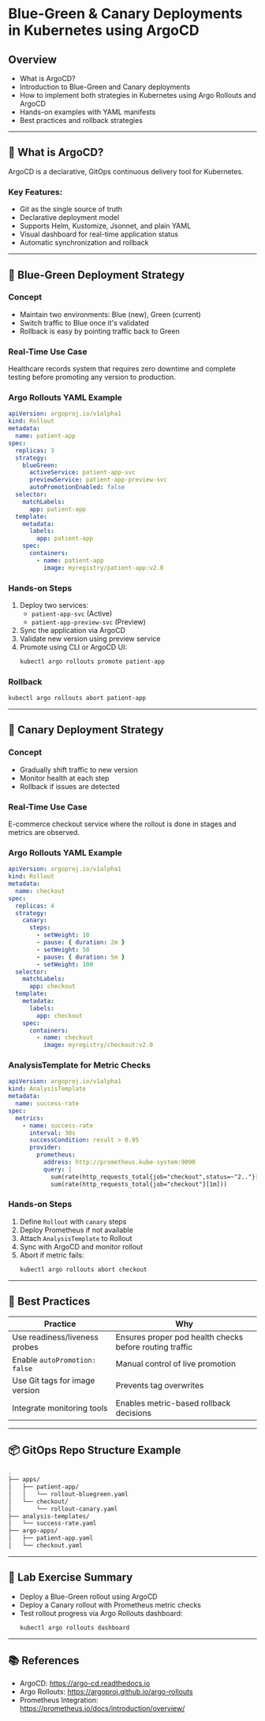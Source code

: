 
# Blue-Green & Canary Deployments in Kubernetes using ArgoCD

## Overview
- What is ArgoCD?
- Introduction to Blue-Green and Canary deployments
- How to implement both strategies in Kubernetes using Argo Rollouts and ArgoCD
- Hands-on examples with YAML manifests
- Best practices and rollback strategies

---

## 🧠 What is ArgoCD?
ArgoCD is a declarative, GitOps continuous delivery tool for Kubernetes.

### Key Features:
- Git as the single source of truth
- Declarative deployment model
- Supports Helm, Kustomize, Jsonnet, and plain YAML
- Visual dashboard for real-time application status
- Automatic synchronization and rollback

---

## 🔁 Blue-Green Deployment Strategy

### Concept
- Maintain two environments: Blue (new), Green (current)
- Switch traffic to Blue once it's validated
- Rollback is easy by pointing traffic back to Green

### Real-Time Use Case
Healthcare records system that requires zero downtime and complete testing before promoting any version to production.

### Argo Rollouts YAML Example
```yaml
apiVersion: argoproj.io/v1alpha1
kind: Rollout
metadata:
  name: patient-app
spec:
  replicas: 3
  strategy:
    blueGreen:
      activeService: patient-app-svc
      previewService: patient-app-preview-svc
      autoPromotionEnabled: false
  selector:
    matchLabels:
      app: patient-app
  template:
    metadata:
      labels:
        app: patient-app
    spec:
      containers:
        - name: patient-app
          image: myregistry/patient-app:v2.0
```

### Hands-on Steps
1. Deploy two services:
   - `patient-app-svc` (Active)
   - `patient-app-preview-svc` (Preview)
2. Sync the application via ArgoCD
3. Validate new version using preview service
4. Promote using CLI or ArgoCD UI:
   ```bash
   kubectl argo rollouts promote patient-app
   ```

### Rollback
```bash
kubectl argo rollouts abort patient-app
```

---

## 🧬 Canary Deployment Strategy

### Concept
- Gradually shift traffic to new version
- Monitor health at each step
- Rollback if issues are detected

### Real-Time Use Case
E-commerce checkout service where the rollout is done in stages and metrics are observed.

### Argo Rollouts YAML Example
```yaml
apiVersion: argoproj.io/v1alpha1
kind: Rollout
metadata:
  name: checkout
spec:
  replicas: 4
  strategy:
    canary:
      steps:
        - setWeight: 10
        - pause: { duration: 2m }
        - setWeight: 50
        - pause: { duration: 5m }
        - setWeight: 100
  selector:
    matchLabels:
      app: checkout
  template:
    metadata:
      labels:
        app: checkout
    spec:
      containers:
        - name: checkout
          image: myregistry/checkout:v2.0
```

### AnalysisTemplate for Metric Checks
```yaml
apiVersion: argoproj.io/v1alpha1
kind: AnalysisTemplate
metadata:
  name: success-rate
spec:
  metrics:
    - name: success-rate
      interval: 30s
      successCondition: result > 0.95
      provider:
        prometheus:
          address: http://prometheus.kube-system:9090
          query: |
            sum(rate(http_requests_total{job="checkout",status=~"2.."}[1m])) /
            sum(rate(http_requests_total{job="checkout"}[1m]))
```

### Hands-on Steps
1. Define `Rollout` with `canary` steps
2. Deploy Prometheus if not available
3. Attach `AnalysisTemplate` to Rollout
4. Sync with ArgoCD and monitor rollout
5. Abort if metric fails:
   ```bash
   kubectl argo rollouts abort checkout
   ```

---

## 🔐 Best Practices
| Practice                        | Why                                                   |
|--------------------------------|--------------------------------------------------------|
| Use readiness/liveness probes  | Ensures proper pod health checks before routing traffic|
| Enable `autoPromotion: false`  | Manual control of live promotion                      |
| Use Git tags for image version | Prevents tag overwrites                               |
| Integrate monitoring tools     | Enables metric-based rollback decisions               |

---

## 📦 GitOps Repo Structure Example
```bash
.
├── apps/
│   ├── patient-app/
│   │   └── rollout-bluegreen.yaml
│   └── checkout/
│       └── rollout-canary.yaml
├── analysis-templates/
│   └── success-rate.yaml
├── argo-apps/
│   ├── patient-app.yaml
│   └── checkout.yaml
```

---

## 🧪 Lab Exercise Summary
- Deploy a Blue-Green rollout using ArgoCD
- Deploy a Canary rollout with Prometheus metric checks
- Test rollout progress via Argo Rollouts dashboard:
  ```bash
  kubectl argo rollouts dashboard
  ```

---

## 📚 References
- ArgoCD: https://argo-cd.readthedocs.io
- Argo Rollouts: https://argoproj.github.io/argo-rollouts
- Prometheus Integration: https://prometheus.io/docs/introduction/overview/
